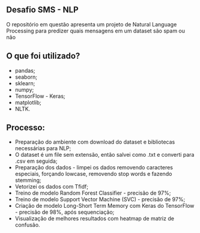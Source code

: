 ## Desafio SMS - NLP

O repositório em questão apresenta um projeto de Natural Language Processing para predizer quais mensagens em um dataset são spam ou não

## O que foi utilizado?

- pandas;
- seaborn;
- sklearn;
- numpy;
- TensorFlow - Keras;
- matplotlib;
- NLTK.

## Processo:

- Preparação do ambiente com download do dataset e bibliotecas necessárias para NLP;
- O dataset é um file sem extensão, então salvei como .txt e converti para .csv em seguida;
- Preparação dos dados - limpei os dados removendo caracteres especiais, forçando lowcase, removendo stop words e fazendo stemming;
- Vetorizei os dados com Tfidf;
- Treino de modelo Random Forest Classifier - precisão de 97%;
- Treino de modelo Support Vector Machine (SVC) - precisão de 97%;
- Criação de modelo Long-Short Term Memory com Keras do TensorFlow - precisão de 98%, após sequenciação;
- Visualização de melhores resultados com heatmap de matriz de confusão.
